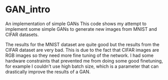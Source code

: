 # GAN_intro
An implementation of simple GANs
This code shows my attempt to implement some simple GANs to generate new images from MNIST and CIFAR datasets. 

The results for the MNIST dataset are quite good but the results from the CIFAR dataset are very bad. This is due to the fact that CIFAR images
are RGB images so they need more fine tuning of the network. I had some hardware constraints that prevented me from doing some good finetuning,
for example I couldn't use high batch size, which is a parameter that can drastically improve the results of a GAN.

